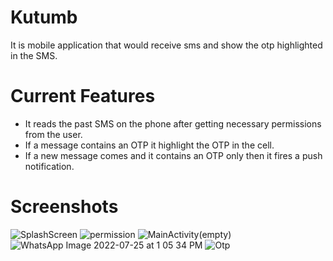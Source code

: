 # Kutumb
It is mobile application that would receive sms  and show the otp highlighted in the SMS.

# Current Features
* It reads the past SMS on the phone after getting necessary permissions from the user.
* If a message contains an OTP it highlight the OTP in the cell.
* If a new message comes and it contains an OTP only then it fires a push notification.


# Screenshots

![SplashScreen](https://user-images.githubusercontent.com/84356050/180723844-f9f52e1f-39e4-48fe-b135-cc565b79cc57.jpeg)
![permission](https://user-images.githubusercontent.com/84356050/180724337-7569787b-150d-430f-b1f9-4da498e2021a.jpeg)
![MainActivity(empty)](https://user-images.githubusercontent.com/84356050/180724482-8839c97b-231a-47ae-acd8-ea2d7785e474.jpeg)
![WhatsApp Image 2022-07-25 at 1 05 34 PM](https://user-images.githubusercontent.com/84356050/180724585-6afb32a4-ea16-469c-b7a7-eab529f462ae.jpeg)
![Otp](https://user-images.githubusercontent.com/84356050/180724716-7eda11ef-c758-4711-a285-36877471d8cc.jpeg)

